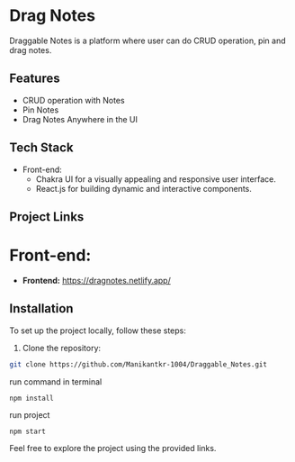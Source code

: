 # Drag Notes

Draggable Notes is a platform where user can do CRUD operation, pin and drag notes.

## Features

- CRUD operation with Notes
- Pin Notes
- Drag Notes Anywhere in the UI

## Tech Stack

- Front-end:
  - Chakra UI for a visually appealing and responsive user interface.
  - React.js for building dynamic and interactive components.


## Project Links

# Front-end:

- **Frontend:** https://dragnotes.netlify.app/


## Installation
To set up the project locally, follow these steps:

1. Clone the repository:

```bash
git clone https://github.com/Manikantkr-1004/Draggable_Notes.git
```

run command in terminal
```
npm install
```

run project
```
npm start
```


Feel free to explore the project using the provided links.
